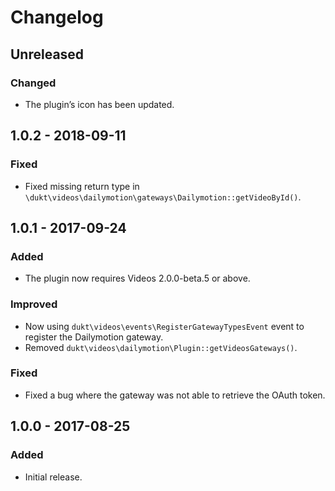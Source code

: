 Changelog
=========

## Unreleased

### Changed
- The plugin’s icon has been updated.

## 1.0.2 - 2018-09-11

### Fixed
- Fixed missing return type in `\dukt\videos\dailymotion\gateways\Dailymotion::getVideoById()`.

## 1.0.1 - 2017-09-24

### Added
- The plugin now requires Videos 2.0.0-beta.5 or above.

### Improved
- Now using `dukt\videos\events\RegisterGatewayTypesEvent` event to register the Dailymotion gateway.
- Removed `dukt\videos\dailymotion\Plugin::getVideosGateways()`.

### Fixed
- Fixed a bug where the gateway was not able to retrieve the OAuth token.

## 1.0.0 - 2017-08-25

### Added
- Initial release.
